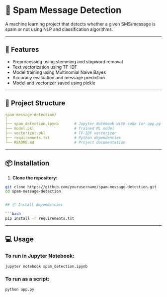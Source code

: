 # 📧 Spam Message Detection

A machine learning project that detects whether a given SMS/message is spam or not using NLP and classification algorithms.

---

## 🚀 Features

- Preprocessing using stemming and stopword removal
- Text vectorization using TF-IDF
- Model training using Multinomial Naive Bayes
- Accuracy evaluation and message prediction
- Model and vectorizer saved using pickle

---

## 📂 Project Structure

```yaml
spam-message-detection/
│
├── spam_detection.ipynb       # Jupyter Notebook with code (or app.py for script)
├── model.pkl                  # Trained ML model
├── vectorizer.pkl             # TF-IDF vectorizer
├── requirements.txt           # Python dependencies
└── README.md                  # Project documentation
```


---

## 📦 Installation

1. **Clone the repository:**

```bash
git clone https://github.com/yourusername/spam-message-detection.git
cd spam-message-detection


## 📦 Install dependencies

```bash
pip install -r requirements.txt
```

---

## 💻 Usage

### To run in Jupyter Notebook:

```bash
jupyter notebook spam_detection.ipynb
```

### To run as a script:

```bash
python app.py
```
